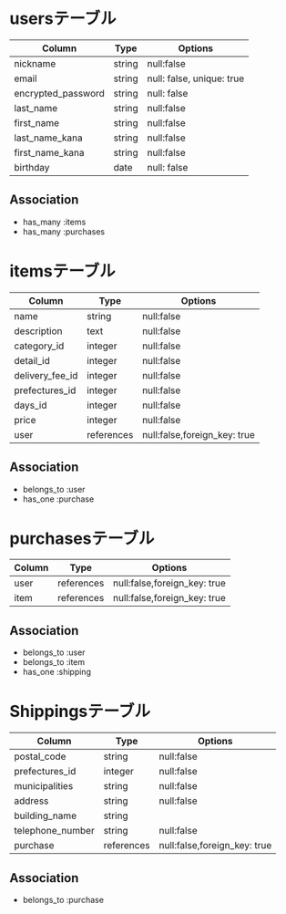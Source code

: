 

# usersテーブル

|Column|Type|Options|
|------|----|-------|
|nickname|string|null:false|
|email|string|null: false, unique: true|
|encrypted_password|string|null: false|
|last_name|string|null:false|
|first_name|string|null:false|
|last_name_kana|string|null:false|
|first_name_kana|string|null:false|
|birthday|date|null: false|


## Association
- has_many :items
- has_many :purchases

# itemsテーブル

|Column|Type|Options|
|------|----|-------|
|name|string|null:false|
|description|text|null:false|
|category_id|integer|null:false|
|detail_id|integer|null:false|
|delivery_fee_id|integer|null:false|
|prefectures_id|integer|null:false|
|days_id|integer|null:false|
|price|integer|null:false|
|user|references |null:false,foreign_key: true |

## Association
- belongs_to :user
- has_one :purchase



# purchasesテーブル

|Column|Type|Options|
|------|----|-------|
|user |references|null:false,foreign_key: true |
|item |references |null:false,foreign_key: true |
## Association

- belongs_to :user
- belongs_to :item
- has_one :shipping

# Shippingsテーブル

|Column|Type|Options|
|------|----|-------|
|postal_code|string|null:false|
|prefectures_id|integer|null:false|
|municipalities|string|null:false|
|address|string|null:false|
|building_name|string|
|telephone_number|string|null:false|
|purchase|references|null:false,foreign_key: true|


## Association
- belongs_to :purchase

 

